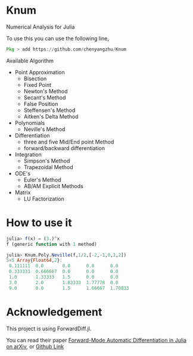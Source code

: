# Knum

Numerical Analysis for Julia

To use this you can use the following line,

```julia
Pkg > add https://github.com/chenyangzhu/Knum
```

Available Algorithm

- Point Approximation
  - Bisection
  - Fixed Point
  - Newton's Method
  - Secant's Method
  - False Position
  - Steffensen's Method
  - Aitken's Delta Method
- Polynomials
  - Neville's Method
- Differentiation
  - three and five Mid/End point Method
  - forward/backward differentiation
- Integration
  - Simpson's Method
  - Trapezoidal Method
- ODE's
  - Euler's Method
  - AB/AM Explicit Methods
- Matrix
  - LU Factorization

# How to use it

```julia
julia> f(x) = (3.)^x
f (generic function with 1 method)

julia> Knum.Poly.Neville(f,1/2,[-2,-1,0,1,2])
5×5 Array{Float64,2}:
 0.111111  0.0       0.0      0.0      0.0
 0.333333  0.666667  0.0      0.0      0.0
 1.0       1.33333   1.5      0.0      0.0
 3.0       2.0       1.83333  1.77778  0.0
 9.0       0.0       1.5      1.66667  1.70833
```

# Acknowledgement

This project is using ForwardDiff.jl.

You can read their paper [Forward-Mode Automatic Differentiation in Julia on arXiv](https://arxiv.org/abs/1607.07892), or [Github Link](https://github.com/JuliaDiff/ForwardDiff.jl)
